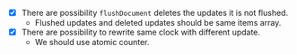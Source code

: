 - [x] There are possibility `flushDocument` deletes the updates it is not flushed.
  - Flushed updates and deleted updates should be same items array.
- [x] There are possibility to rewrite same clock with different update.
  - We should use atomic counter.
